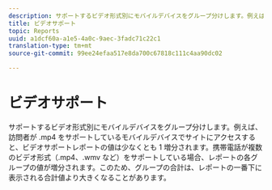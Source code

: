 ```yaml
---
description: サポートするビデオ形式別にモバイルデバイスをグループ分けします。例えば、訪問者が .mp4 をサポートしているモバイルデバイスでサイトにアクセスすると、ビデオサポートレポートの値は少なくとも 1 増分されます。携帯電話が複数のビデオ形式（.mp4、.wmv など）をサポートしている場合、レポートの各グループの値が増分されます。このため、グループの合計は、レポートの一番下に表示される合計値より大きくなることがあります。
title: ビデオサポート
topic: Reports
uuid: a1dcf60a-a1e5-4a0c-9aec-3fadc71c22c1
translation-type: tm+mt
source-git-commit: 99ee24efaa517e8da700c67818c111c4aa90dc02

---
```



# ビデオサポート

サポートするビデオ形式別にモバイルデバイスをグループ分けします。例えば、訪問者が .mp4 をサポートしているモバイルデバイスでサイトにアクセスすると、ビデオサポートレポートの値は少なくとも 1 増分されます。携帯電話が複数のビデオ形式（.mp4、.wmv など）をサポートしている場合、レポートの各グループの値が増分されます。このため、グループの合計は、レポートの一番下に表示される合計値より大きくなることがあります。

